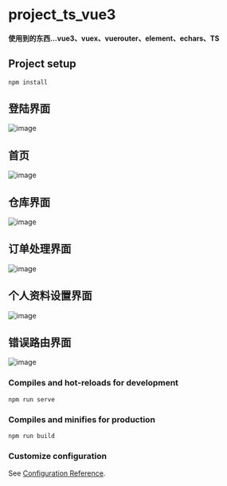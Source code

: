 # project_ts_vue3
#### 使用到的东西...vue3、vuex、vuerouter、element、echars、TS

## Project setup
```
npm install
```
## 登陆界面
![image](https://user-images.githubusercontent.com/78193327/177004857-0e824895-23cb-407b-91d1-6552b27ae1d8.png)
## 首页
![image](https://user-images.githubusercontent.com/78193327/177004867-9e52d978-fcfb-4238-8d1a-7d609348fe22.png)
## 仓库界面
![image](https://user-images.githubusercontent.com/78193327/177004884-d8d9641a-d6a7-4fb5-a952-9d2f3ec32f8b.png)
## 订单处理界面
![image](https://user-images.githubusercontent.com/78193327/177004896-446c16a1-98a9-47f7-8bd3-03f1573f798a.png)
## 个人资料设置界面
![image](https://user-images.githubusercontent.com/78193327/177004921-e563c894-b385-46c4-888d-f6aac64c6971.png)
## 错误路由界面
![image](https://user-images.githubusercontent.com/78193327/177004964-61d37a89-cbd4-47fe-a31e-3296095bc116.png)

### Compiles and hot-reloads for development
```
npm run serve
```

### Compiles and minifies for production
```
npm run build
```

### Customize configuration
See [Configuration Reference](https://cli.vuejs.org/config/).
